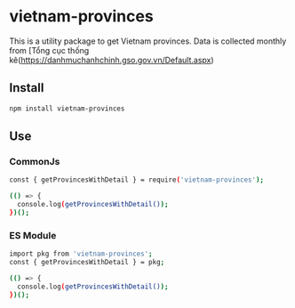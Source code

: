 # vietnam-provinces
This is a utility package to get Vietnam provinces. Data is collected monthly from [Tổng cục thống kê(https://danhmuchanhchinh.gso.gov.vn/Default.aspx)

## Install

```bash
npm install vietnam-provinces
```

## Use

### CommonJs
```bash
const { getProvincesWithDetail } = require('vietnam-provinces');

(() => {
  console.log(getProvincesWithDetail());
})();
```

### ES Module

```bash
import pkg from 'vietnam-provinces';
const { getProvincesWithDetail } = pkg;

(() => {
  console.log(getProvincesWithDetail());
})();
```

